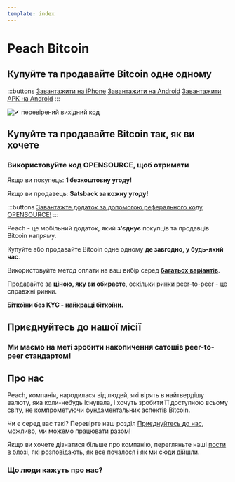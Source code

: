 ```yaml
---
template: index
---
```

<!--[teaser]-->
# Peach Bitcoin

## Купуйте та продавайте Bitcoin <span>одне одному</span>

<div class="inner-wrap">

:::buttons
[Завантажити на iPhone]($iosUrl$)
[Завантажити на Android]($androidUrl$)
[Завантажити APK на Android](/apk/)
:::

![✔ перевірений вихідний код](/img/phones.png)
</div>

<!--[top]-->
## Купуйте та продавайте Bitcoin так, як ви хочете

### Використовуйте код OPENSOURCE, щоб отримати

Якщо ви покупець: **1 безкоштовну угоду!**

Якщо ви продавець: **Satsback за кожну угоду!**

:::buttons
[Завантажте додаток за допомогою реферального коду OPENSOURCE!](https://peachbitcoin.com/referral/?code=OPENSOURCE)
:::

Peach - це мобільний додаток, який **з'єднує** покупців та продавців Bitcoin напряму.

Купуйте або продавайте Bitcoin одне одному **де завгодно, у будь-який час**.

Використовуйте метод оплати на ваш вибір серед **[багатьох варіантів](/uk/how-it-works/#payment)**.

Продавайте за **ціною, яку ви обираєте**, оскільки ринки peer-to-peer - це справжні ринки.

**Біткоїни без KYC - найкращі біткоїни.**

<!--[mission]-->
## Приєднуйтесь до нашої місії

### Ми маємо на меті зробити накопичення сатошів peer-to-peer стандартом!

<!--[about]-->
## Про нас

Peach, компанія, народилася від людей, які вірять в найтвердішу валюту, яка коли-небудь існувала, і хочуть зробити її доступною всьому світу, не компрометуючи фундаментальних аспектів Bitcoin.

Чи є серед вас такі? Перевірте наш розділ [Приєднуйтесь до нас](/join-us/), можливо, ми можемо працювати разом!

Якщо ви хочете дізнатися більше про компанію, перегляньте наші [пости в блозі](/blog/), які розповідають, як все почалося і як ми сюди дійшли.

### Що люди кажуть про нас?
<br>
<div id="ap-widget-container" class="ap-widget-container" prod_code="peach" show ="top" bg_color="#FFFFFF" review_bg_color = "#FFFFFF" text_color = "#000000"></div>
